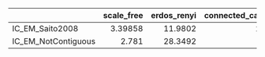 |                     |   scale_free |   erdos_renyi |   connected_cave_man |   barabasi |
|:--------------------|-------------:|--------------:|---------------------:|-----------:|
| IC_EM_Saito2008     |      3.39858 |       11.9802 |              21.0049 |    18.9188 |
| IC_EM_NotContiguous |      2.781   |       28.3492 |              37.252  |    15.0501 |